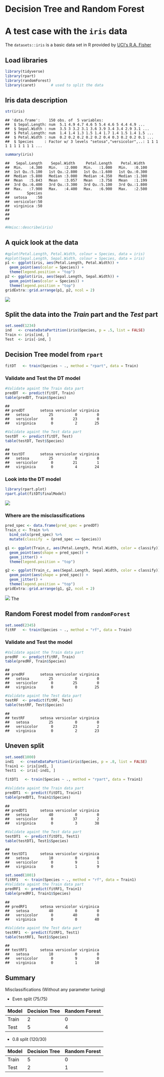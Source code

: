 Decision Tree and Random Forest
================

A test case with the `iris` data
================================

The `datasets::iris` is a basic data set in R provided by [UCI's R.A. Fisher](https://archive.ics.uci.edu/ml/datasets/iris)

Load libraries
--------------

``` r
library(tidyverse)
library(rpart)
library(randomForest)
library(caret)       # used to split the data
```

Iris data description
---------------------

``` r
str(iris)
```

    ## 'data.frame':    150 obs. of  5 variables:
    ##  $ Sepal.Length: num  5.1 4.9 4.7 4.6 5 5.4 4.6 5 4.4 4.9 ...
    ##  $ Sepal.Width : num  3.5 3 3.2 3.1 3.6 3.9 3.4 3.4 2.9 3.1 ...
    ##  $ Petal.Length: num  1.4 1.4 1.3 1.5 1.4 1.7 1.4 1.5 1.4 1.5 ...
    ##  $ Petal.Width : num  0.2 0.2 0.2 0.2 0.2 0.4 0.3 0.2 0.2 0.1 ...
    ##  $ Species     : Factor w/ 3 levels "setosa","versicolor",..: 1 1 1 1 1 1 1 1 1 1 ...

``` r
summary(iris)
```

    ##   Sepal.Length    Sepal.Width     Petal.Length    Petal.Width   
    ##  Min.   :4.300   Min.   :2.000   Min.   :1.000   Min.   :0.100  
    ##  1st Qu.:5.100   1st Qu.:2.800   1st Qu.:1.600   1st Qu.:0.300  
    ##  Median :5.800   Median :3.000   Median :4.350   Median :1.300  
    ##  Mean   :5.843   Mean   :3.057   Mean   :3.758   Mean   :1.199  
    ##  3rd Qu.:6.400   3rd Qu.:3.300   3rd Qu.:5.100   3rd Qu.:1.800  
    ##  Max.   :7.900   Max.   :4.400   Max.   :6.900   Max.   :2.500  
    ##        Species  
    ##  setosa    :50  
    ##  versicolor:50  
    ##  virginica :50  
    ##                 
    ##                 
    ## 

``` r
#Hmisc::describe(iris)
```

A quick look at the data
------------------------

``` r
#qplot(Petal.Length, Petal.Width, colour = Species, data = iris)
#qplot(Sepal.Length, Sepal.Width, colour = Species, data = iris)
p1 <- ggplot(iris, aes(Petal.Length, Petal.Width)) + 
  geom_point(aes(color = Species)) +
  theme(legend.position = "top")
p2 <- ggplot(iris, aes(Sepal.Length, Sepal.Width)) + 
  geom_point(aes(color = Species)) +
  theme(legend.position = "top")
gridExtra::grid.arrange(p1, p2, ncol = 2)
```

![](DTvsRF_files/figure-markdown_github/quick%20plot-1.png)

Split the data into the *Train* part and the *Test* part
--------------------------------------------------------

``` r
set.seed(1234)
ind   <- createDataPartition(iris$Species, p = .5, list = FALSE)
Train <- iris[ind, ]
Test  <- iris[-ind, ]
```

Decision Tree model from `rpart`
--------------------------------

``` r
fitDT   <- train(Species ~ ., method = "rpart", data = Train)
```

### Validate and Test the DT model

``` r
#Validate againt the Train data part
predDT  <- predict(fitDT, Train)
table(predDT, Train$Species)
```

    ##             
    ## predDT       setosa versicolor virginica
    ##   setosa         25          0         0
    ##   versicolor      0         23         0
    ##   virginica       0          2        25

``` r
#Validate againt the Test data part
testDT  <- predict(fitDT, Test)
table(testDT, Test$Species)
```

    ##             
    ## testDT       setosa versicolor virginica
    ##   setosa         25          0         0
    ##   versicolor      0         21         1
    ##   virginica       0          4        24

### Look into the DT model

``` r
library(rpart.plot)
rpart.plot(fitDT$finalModel)
```

![](DTvsRF_files/figure-markdown_github/plot%20DT-1.png)

### Where are the misclassifications

``` r
pred_spec <- data.frame(pred_spec = predDT)
Train_c <- Train %>% 
  bind_cols(pred_spec) %>% 
  mutate(classify  = (pred_spec == Species))

g1 <- ggplot(Train_c, aes(Petal.Length, Petal.Width, color = classify)) + 
  geom_point(aes(shape = pred_spec)) +
  geom_jitter() +
  theme(legend.position = "top")

g2 <- ggplot(Train_c, aes(Sepal.Length, Sepal.Width, color = classify)) + 
  geom_point(aes(shape = pred_spec)) +
  geom_jitter() +
  theme(legend.position = "top")
gridExtra::grid.arrange(g1, g2, ncol = 2)
```

![](DTvsRF_files/figure-markdown_github/misclassifications-1.png) The

Random Forest model from `randomForest`
---------------------------------------

``` r
set.seed(2345)
fitRF   <- train(Species ~ ., method = "rf", data = Train)
```

### Validate and Test the model

``` r
#Validate againt the Train data part
predRF  <- predict(fitRF, Train)
table(predRF, Train$Species)
```

    ##             
    ## predRF       setosa versicolor virginica
    ##   setosa         25          0         0
    ##   versicolor      0         25         0
    ##   virginica       0          0        25

``` r
#Validate againt the Test data part
testRF  <- predict(fitRF, Test)
table(testRF, Test$Species)
```

    ##             
    ## testRF       setosa versicolor virginica
    ##   setosa         25          0         0
    ##   versicolor      0         23         2
    ##   virginica       0          2        23

Uneven split
------------

``` r
set.seed(1000)
ind1   <- createDataPartition(iris$Species, p = .8, list = FALSE)
Train1 <- iris[ind1, ]
Test1  <- iris[-ind1, ]

fitDT1   <- train(Species ~ ., method = "rpart", data = Train1)

#Validate againt the Train data part
predDT1  <- predict(fitDT1, Train1)
table(predDT1, Train1$Species)
```

    ##             
    ## predDT1      setosa versicolor virginica
    ##   setosa         40          0         0
    ##   versicolor      0         37         2
    ##   virginica       0          3        38

``` r
#Validate againt the Test data part
testDT1  <- predict(fitDT1, Test1)
table(testDT1, Test1$Species)
```

    ##             
    ## testDT1      setosa versicolor virginica
    ##   setosa         10          0         0
    ##   versicolor      0          9         1
    ##   virginica       0          1         9

``` r
set.seed(1001)
fitRF1   <- train(Species ~ ., method = "rf", data = Train1)
#Validate againt the Train data part
predRF1  <- predict(fitRF1, Train1)
table(predRF1, Train1$Species)
```

    ##             
    ## predRF1      setosa versicolor virginica
    ##   setosa         40          0         0
    ##   versicolor      0         40         0
    ##   virginica       0          0        40

``` r
#Validate againt the Test data part
testRF1  <- predict(fitRF1, Test1)
table(testRF1, Test1$Species)
```

    ##             
    ## testRF1      setosa versicolor virginica
    ##   setosa         10          0         0
    ##   versicolor      0          9         0
    ##   virginica       0          1        10

Summary
-------

Misclassifications (Without any parameter tuning)

-   Even split (75/75)

| Model | Decision Tree | Random Forest |
|-------|---------------|---------------|
| Train | 2             | 0             |
| Test  | 5             | 4             |

-   0.8 split (120/30)

| Model | Decision Tree | Random Forest |
|-------|---------------|---------------|
| Train | 5             | 0             |
| Test  | 2             | 1             |
